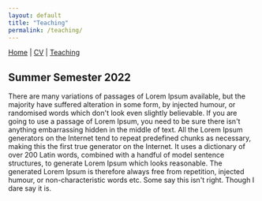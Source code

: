```yaml
---
layout: default
title: "Teaching"
permalink: /teaching/
---
```


<a href="https://matthiashimmelmann.github.io/">Home</a> | <a href="https://matthiashimmelmann.github.io/cv/">CV</a> | <a href="https://matthiashimmelmann.github.io/teaching/">Teaching</a>

## Summer Semester 2022
There are many variations of passages of Lorem Ipsum available, but the majority have suffered alteration in some form, by injected humour, or randomised words which don't look even slightly believable. If you are going to use a passage of Lorem Ipsum, you need to be sure there isn't anything embarrassing hidden in the middle of text. All the Lorem Ipsum generators on the Internet tend to repeat predefined chunks as necessary, making this the first true generator on the Internet. It uses a dictionary of over 200 Latin words, combined with a handful of model sentence structures, to generate Lorem Ipsum which looks reasonable. The generated Lorem Ipsum is therefore always free from repetition, injected humour, or non-characteristic words etc. Some say this isn't right. Though I dare say it is.

